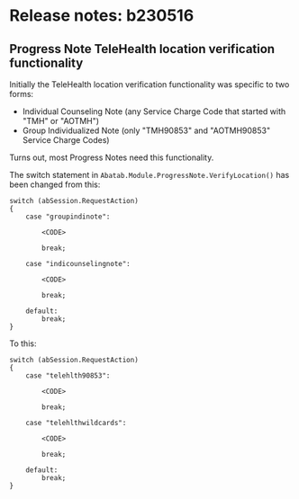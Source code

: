 # Release notes: b230516

## Progress Note TeleHealth location verification functionality

Initially the TeleHealth location verification functionality was specific to two forms:

* Individual Counseling Note (any Service Charge Code that started with "TMH" or "AOTMH")
* Group Individualized Note (only "TMH90853" and "AOTMH90853" Service Charge Codes)

Turns out, most Progress Notes need this functionality.

The switch statement in `Abatab.Module.ProgressNote.VerifyLocation()` has been changed from this:

```#csharp
switch (abSession.RequestAction)
{
    case "groupindinote":

        <CODE>

        break;
            
    case "indicounselingnote":

        <CODE>

        break;

    default:
        break;
}
```

To this:

```#csharp
switch (abSession.RequestAction)
{
    case "telehlth90853":

        <CODE>

        break;
            
    case "telehlthwildcards":

        <CODE>

        break;

    default:
        break;
}
```
